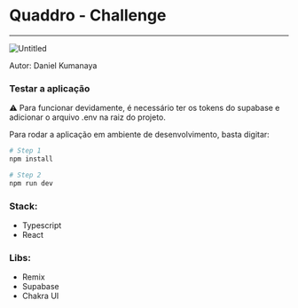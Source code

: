 # Quaddro - Challenge

---

![Untitled](Quaddro%20-%20Challenge%204d3a94c1aee3444995df96ad1b2f5bbf/Untitled.png)

Autor: Daniel Kumanaya

### Testar a aplicação

<aside>
⚠️ Para funcionar devidamente, é necessário ter os tokens do supabase e adicionar o arquivo .env na raiz do projeto.

</aside>

Para rodar a aplicação em ambiente de desenvolvimento, basta digitar:

```bash
# Step 1
npm install

# Step 2
npm run dev
```

### Stack:

- Typescript
- React

### Libs:

- Remix
- Supabase
- Chakra UI